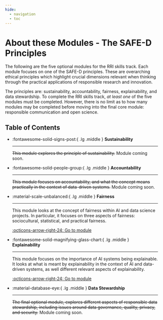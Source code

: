 ```yaml
---
hide:
  - navigation
  - toc
---
```


# About these Modules - The SAFE-D Principles
The following are the five optional modules for the RRI skills track. 
Each module focuses on one of the SAFE-D principles. These are overarching ethical principles which highlight crucial dimensions relevant when thinking through the practical applications of responsible research and innovation.

The principles are: sustainability, accountability, fairness, explainability, and data stewardship. 
To complete the RRI skills track, *at least one* of the five modules must be completed. 
However, there is no limit as to how many modules may be completed before moving into the final core module: responsible communication and open science.

## Table of Contents

<div class="grid cards" markdown>

-   :fontawesome-solid-signs-post:{ .lg .middle } __Sustainability__

    ---

    ~~This module explores the principle of sustainability.~~
    Module coming soon.

    <!-- [:octicons-arrow-right-24: Go to module](rri-201-index.md) -->

-   :fontawesome-solid-people-group:{ .lg .middle } __Accountability__

    ---

    ~~This module focuses on accountability, and what the concept means practically in the context of data-driven systems.~~
    Module coming soon.

    <!-- [:octicons-arrow-right-24: Go to module](rri-202-index.md) -->

-   :material-scale-unbalanced:{ .lg .middle } __Fairness__

    ---

    This module looks at the concept of fairness within AI and data science projects.
    In particular, it focuses on three aspects of fairness: sociocultural, statistical, and practical fairness.
    <!-- Module coming soon. -->

    [:octicons-arrow-right-24: Go to module](rri-203-index.md)

-   :fontawesome-solid-magnifying-glass-chart:{ .lg .middle } __Explainability__

    ---

    This module focuses on the importance of AI systems being explainable.
    It looks at what is meant by explainability in the context of AI and data-driven systems, as well different relevant aspects of explainability.

    [:octicons-arrow-right-24: Go to module](rri-204-index.md)

-   :material-database-eye:{ .lg .middle } __Data Stewardship__

    ---

    ~~The final optional module, explores different aspects of responsible data stewardship, including issues around data governance, quality, privacy, and security.~~
    Module coming soon.

    <!-- [:octicons-arrow-right-24: Go to module](rri-205-index.md) -->

</div>
